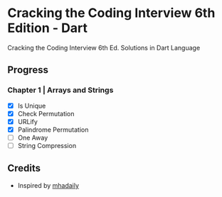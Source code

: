 # Cracking the Coding Interview 6th Edition - Dart
Cracking the Coding Interview 6th Ed. Solutions in Dart Language

## Progress

### Chapter 1 | Arrays and Strings

* [x] Is Unique
* [x] Check Permutation
* [x] URLify
* [x] Palindrome Permutation
* [ ] One Away
* [ ] String Compression

## Credits

* Inspired by [mhadaily](https://github.com/mhadaily/CtCI-6th-Edition-Dart)
